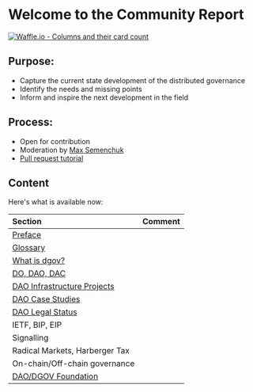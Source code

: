 # Welcome to the Community Report

[![Waffle.io - Columns and their card count](https://badge.waffle.io/MaxSemenchuk/dgovstate.svg?columns=all)](https://waffle.io/MaxSemenchuk/dgovstate)

## Purpose:

* Capture the current state development of the distributed governance
* Identify the needs and missing points
* Inform and inspire the next development in the field

## Process:

* Open for contribution
* Moderation by [Max Semenchuk](mailto:max.semenchuk@gmail.com)
* [Pull request tutorial](https://www.youtube.com/watch?v=IBYHohWm_5w)

## Content

Here's what is available now:

| Section | Comment |
| :--- | --- |
| [Preface](preface.md) |  |
| [Glossary](glossary.md) |  |
| [What is dgov?](what-is-dgov/) |  |
| [DO, DAO, DAC](https://github.com/MaxSemenchuk/dgovstate/tree/b5b4cc2b05b5796eab98cee43e739e64530b3bff/do-dao-dac.md) |  |
| [DAO Infrastructure Projects](https://github.com/MaxSemenchuk/dgovstate/tree/b5b4cc2b05b5796eab98cee43e739e64530b3bff/dao-infrastructure-projects.md) |  |
| [DAO Case Studies](https://github.com/MaxSemenchuk/dgovstate/tree/b5b4cc2b05b5796eab98cee43e739e64530b3bff/dao-case-studies.md) |  |
| [DAO Legal Status](https://github.com/MaxSemenchuk/dgovstate/tree/b5b4cc2b05b5796eab98cee43e739e64530b3bff/dao-legal-status.md) |  |
| IETF, BIP, EIP |  |
| Signalling |  |
| Radical Markets, Harberger Tax |  |
| On-chain/Off-chain governance |  |
| [DAO/DGOV Foundation](https://github.com/MaxSemenchuk/dgovstate/tree/b5b4cc2b05b5796eab98cee43e739e64530b3bff/dao-dgov-foundation.md) |  |


